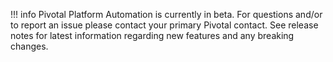 !!! info
    Pivotal Platform Automation is currently in beta.
    For questions and/or to report an issue please contact your primary Pivotal contact. 
    See release notes for latest information regarding new features and any breaking changes.